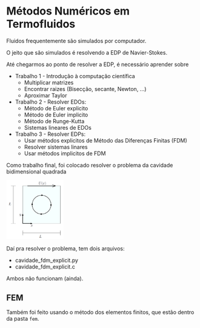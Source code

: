 # Métodos Numéricos em Termofluidos

Fluidos frequentemente são simulados por computador.

O jeito que são simulados é resolvendo a EDP de Navier-Stokes.

Até chegarmos ao ponto de resolver a EDP, é necessário aprender sobre

* Trabalho 1 - Introdução à computação científica
    * Multiplicar matrizes
    * Encontrar raizes (Bisecção, secante, Newton, ...)
    * Aproximar Taylor
* Trabalho 2 - Resolver EDOs:
    * Método de Euler explicito
    * Método de Euler implicito
    * Método de Runge-Kutta
    * Sistemas lineares de EDOs
* Trabalho 3 - Resolver EDPs:
    * Usar métodos explicitos de Método das Diferenças Finitas (FDM)
    * Resolver sistemas linares 
    * Usar métodos implicitos de FDM

Como trabalho final, foi colocado resolver o problema da cavidade bidimensional quadrada

<img src="https://raw.githubusercontent.com/carlos-adir/UnB-Courses/main/mntf/img/liddrivencavity.png" width="30%">

Daí pra resolver o problema, tem dois arquivos:

* cavidade_fdm_explicit.py
* cavidade_fdm_explicit.c

Ambos não funcionam (ainda).

## FEM

Também foi feito usando o método dos elementos finitos, que estão dentro da pasta ```fem```.

